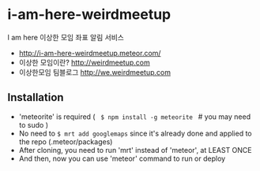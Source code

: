 i-am-here-weirdmeetup
=====================

I am here 이상한 모임 좌표 알림 서비스

* http://i-am-here-weirdmeetup.meteor.com/
* 이상한 모임이란? http://weirdmeetup.com
* 이상한모임 팀블로그 http://we.weirdmeetup.com

Installation
------------

- 'meteorite' is required ( <code> $ npm install -g meteorite </code> # you may need to sudo
)
- No need to <code>$ mrt add googlemaps</code> since it's already done and applied to the repo (.meteor/packages)
- After cloning, you need to run 'mrt' instead of 'meteor', at LEAST ONCE
- And then, now you can use 'meteor' command to run or deploy
